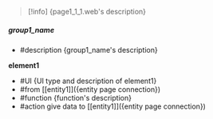
>[!info]
> {page1_1_1.web's description}

##### group1_name
- #description {group1_name's description}

**element1**
- #UI {UI type and description of element1}
- #from [[entity1]]({entity page connection})
- #function {function's description}
- #action give data to [[entity1]]({entity page connection})
